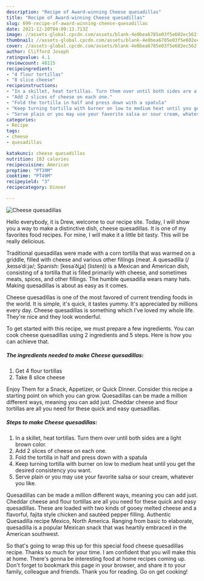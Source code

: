 ```yaml
---
description: "Recipe of Award-winning Cheese quesadillas"
title: "Recipe of Award-winning Cheese quesadillas"
slug: 699-recipe-of-award-winning-cheese-quesadillas
date: 2021-12-20T04:09:13.713Z
image: //assets-global.cpcdn.com/assets/blank-4e0bea6785e03f5e602ec562f230caae08da540cada707380b4fe1bbebba43da.png
thumbnail: //assets-global.cpcdn.com/assets/blank-4e0bea6785e03f5e602ec562f230caae08da540cada707380b4fe1bbebba43da.png
cover: //assets-global.cpcdn.com/assets/blank-4e0bea6785e03f5e602ec562f230caae08da540cada707380b4fe1bbebba43da.png
author: Clifford Joseph
ratingvalue: 4.1
reviewcount: 48115
recipeingredient:
- "4 flour tortillas"
- "8 slice cheese"
recipeinstructions:
- "In a skillet, heat tortillas. Turn them over until both sides are a light brown color."
- "Add 2 slices of cheese on each one."
- "Fold the tortilla in half and press down with a spatula"
- "Keep turning tortilla with burner on low to medium heat until you get the desired consistency you want."
- "Serve plain or you may use your favorite salsa or sour cream, whatever you like."
categories:
- Recipe
tags:
- cheese
- quesadillas

katakunci: cheese quesadillas 
nutrition: 183 calories
recipecuisine: American
preptime: "PT39M"
cooktime: "PT49M"
recipeyield: "3"
recipecategory: Dinner

---
```



![Cheese quesadillas](//assets-global.cpcdn.com/assets/blank-4e0bea6785e03f5e602ec562f230caae08da540cada707380b4fe1bbebba43da.png)

Hello everybody, it is Drew, welcome to our recipe site. Today, I will show you a way to make a distinctive dish, cheese quesadillas. It is one of my favorites food recipes. For mine, I will make it a little bit tasty. This will be really delicious.

Traditional quesadillas were made with a corn tortilla that was warmed on a griddle, filled with cheese and various other fillings (meat. A quesadilla (/ˌkeɪsəˈdiːjə/; Spanish: [kesaˈðiʝa] (listen)) is a Mexican and American dish, consisting of a tortilla that is filled primarily with cheese, and sometimes meats, spices, and other fillings. The humble quesadilla wears many hats. Making quesadillas is about as easy as it comes.

Cheese quesadillas is one of the most favored of current trending foods in the world. It is simple, it's quick, it tastes yummy. It's appreciated by millions every day. Cheese quesadillas is something which I've loved my whole life. They're nice and they look wonderful.


To get started with this recipe, we must prepare a few ingredients. You can cook cheese quesadillas using 2 ingredients and 5 steps. Here is how you can achieve that.

<!--inarticleads1-->

##### The ingredients needed to make Cheese quesadillas:

1. Get 4 flour tortillas
1. Take 8 slice cheese


Enjoy Them for a Snack, Appetizer, or Quick Dinner. Consider this recipe a starting point on which you can grow. Quesadillas can be made a million different ways, meaning you can add just. Cheddar cheese and flour tortillas are all you need for these quick and easy quesadillas. 

<!--inarticleads2-->

##### Steps to make Cheese quesadillas:

1. In a skillet, heat tortillas. Turn them over until both sides are a light brown color.
1. Add 2 slices of cheese on each one.
1. Fold the tortilla in half and press down with a spatula
1. Keep turning tortilla with burner on low to medium heat until you get the desired consistency you want.
1. Serve plain or you may use your favorite salsa or sour cream, whatever you like.


Quesadillas can be made a million different ways, meaning you can add just. Cheddar cheese and flour tortillas are all you need for these quick and easy quesadillas. These are loaded with two kinds of gooey melted cheese and a flavorful, fajita style chicken and sautéed pepper filling. Authentic Quesadilla recipe Mexico, North America. Ranging from basic to elaborate, quesadilla is a popular Mexican snack that was heartily embraced in the American southwest. 

So that's going to wrap this up for this special food cheese quesadillas recipe. Thanks so much for your time. I am confident that you will make this at home. There's gonna be interesting food at home recipes coming up. Don't forget to bookmark this page in your browser, and share it to your family, colleague and friends. Thank you for reading. Go on get cooking!
